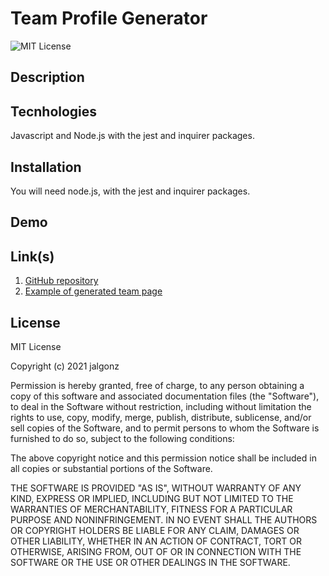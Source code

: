# Team Profile Generator

![MIT License](https://img.shields.io/badge/License-MIT-blue.svg)


## Description


## Tecnhologies
Javascript and Node.js with the jest and inquirer packages.

## Installation

You will need node.js, with the jest and inquirer packages.

## Demo


## Link(s)

1. [GitHub repository]()
2. [Example of generated team page](/)


## License

MIT License

Copyright (c) 2021 jalgonz

Permission is hereby granted, free of charge, to any person obtaining a copy
of this software and associated documentation files (the "Software"), to deal
in the Software without restriction, including without limitation the rights
to use, copy, modify, merge, publish, distribute, sublicense, and/or sell
copies of the Software, and to permit persons to whom the Software is
furnished to do so, subject to the following conditions:

The above copyright notice and this permission notice shall be included in all
copies or substantial portions of the Software.

THE SOFTWARE IS PROVIDED "AS IS", WITHOUT WARRANTY OF ANY KIND, EXPRESS OR
IMPLIED, INCLUDING BUT NOT LIMITED TO THE WARRANTIES OF MERCHANTABILITY,
FITNESS FOR A PARTICULAR PURPOSE AND NONINFRINGEMENT. IN NO EVENT SHALL THE
AUTHORS OR COPYRIGHT HOLDERS BE LIABLE FOR ANY CLAIM, DAMAGES OR OTHER
LIABILITY, WHETHER IN AN ACTION OF CONTRACT, TORT OR OTHERWISE, ARISING FROM,
OUT OF OR IN CONNECTION WITH THE SOFTWARE OR THE USE OR OTHER DEALINGS IN THE
SOFTWARE.